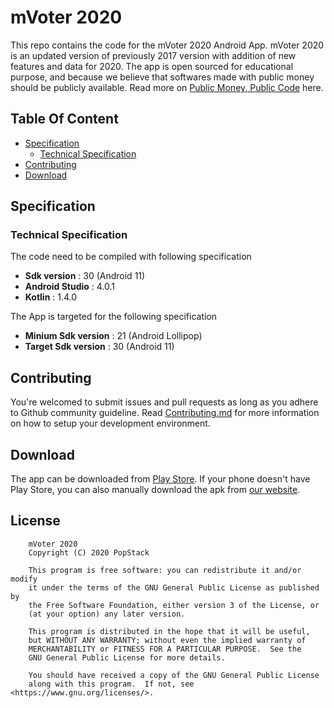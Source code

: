 # mVoter 2020

This repo contains the code for the mVoter 2020 Android App. mVoter 2020 is an updated version of previously 2017 version with addition of new features and data for 2020. The app is open sourced for educational purpose, and because we believe that softwares made with public money should be publicly available. Read more on [Public Money, Public Code](https://publiccode.asia/) here.

## Table Of Content

* [Specification](#specification)
  * [Technical Specification](#technical-specification)
* [Contributing](#contributing)
* [Download](#download)

## Specification

### Technical Specification

The code need to be compiled with following specification

- **Sdk version** : 30 (Android 11)
- **Android Studio** : 4.0.1
- **Kotlin** : 1.4.0

The App is targeted for the following specification

- **Minium Sdk version** : 21 (Android Lollipop)
- **Target Sdk version** : 30 (Android 11)

## Contributing

You're welcomed to submit issues and pull requests as long as you adhere to Github community guideline. Read [Contributing.md](https://github.com/PopStackHack/mVoterAndroid/blob/master/Contributing.md) for more information on how to setup your development environment.

## Download

The app can be downloaded from [Play Store](https://play.google.com/store/apps/details?id=com.popstack.mvoter2015). If your phone doesn't have Play Store, you can also manually download the apk from [our website](https://mvoterapp.com/).

## License

```
    mVoter 2020
    Copyright (C) 2020 PopStack

    This program is free software: you can redistribute it and/or modify
    it under the terms of the GNU General Public License as published by
    the Free Software Foundation, either version 3 of the License, or
    (at your option) any later version.

    This program is distributed in the hope that it will be useful,
    but WITHOUT ANY WARRANTY; without even the implied warranty of
    MERCHANTABILITY or FITNESS FOR A PARTICULAR PURPOSE.  See the
    GNU General Public License for more details.

    You should have received a copy of the GNU General Public License
    along with this program.  If not, see <https://www.gnu.org/licenses/>.
```